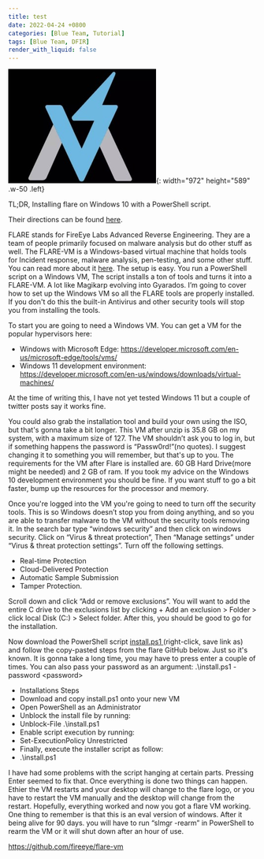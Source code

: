 ```yaml
---
title: test
date: 2022-04-24 +0800
categories: [Blue Team, Tutorial]
tags: [Blue Team, DFIR]
render_with_liquid: false
---
```



![Desktop View](/assets/images/FLARE.jpg){: width="972" height="589" .w-50 .left}

TL;DR, Installing flare on Windows 10 with a PowerShell script. 


Their directions can be found [here](https://github.com/fireeye/flare-vm). 

FLARE stands for FireEye Labs Advanced Reverse Engineering. They are a team of people primarily focused on malware analysis but do other stuff as well. The FLARE-VM is a Windows-based virtual machine that holds tools for Incident response, malware analysis, pen-testing, and some other stuff. You can read more about it [here](https://github.com/fireeye/flare-vm). The setup is easy. You run a PowerShell script on a Windows VM, The script installs a ton of tools and turns it into a  FLARE-VM. A lot like Magikarp evolving into Gyarados. I’m going to cover how to set up the Windows VM so all the FLARE tools are properly installed. If you don't do this the built-in Antivirus and other security tools will stop you from installing the tools. 

To start you are going to need a Windows VM. You can get a VM for the popular hypervisors here:



* Windows with Microsoft Edge: https://developer.microsoft.com/en-us/microsoft-edge/tools/vms/
* Windows 11 development environment: https://developer.microsoft.com/en-us/windows/downloads/virtual-machines/

At the time of writing this, I have not yet tested Windows 11 but a couple of twitter posts say it works fine.

You could also grab the installation tool and build your own using the ISO, but that's gonna take a bit longer. This VM after unzip is 35.8 GB on my system, with a maximum size of 127. The VM shouldn’t ask you to log in, but if something happens the password is “Passw0rd!”(no quotes). I suggest changing it to something you will remember, but that's up to you. The requirements for the VM after Flare is installed are. 60 GB Hard Drive(more might be needed) and 2 GB of ram. If you took my advice on the Windows 10 development environment you should be fine. If you want stuff to go a bit faster, bump up the resources for the processor and memory. 

Once you're logged into the VM you're going to need to turn off the security tools. This is so Windows doesn’t stop you from doing anything, and so you are able to transfer malware to the VM without the security tools removing it.  In the search bar type “windows security” and then click on windows security. Click on “Virus & threat protection”, Then “Manage settings” under “Virus & threat protection settings”. Turn off the following settings. 

* Real-time Protection 
* Cloud-Delivered Protection 
* Automatic Sample Submission 
* Tamper Protection.

Scroll down and click “Add or remove exclusions”. You will want to add the entire C drive to the exclusions list by clicking + Add an exclusion > Folder > click local Disk (C:) > Select folder. After this, you should be good to go for the installation. 

Now download the PowerShell script [install.ps1 ](https://raw.githubusercontent.com/fireeye/flare-vm/master/install.ps1)(right-click, save link as) and follow the copy-pasted steps from the flare GitHub below. Just so it's known. It is gonna take a long time, you may have to press enter a couple of times. You can also pass your password as an argument: .\install.ps1 -password &lt;password>



* Installations Steps
* Download and copy install.ps1 onto your new VM
* Open PowerShell as an Administrator
* Unblock the install file by running:
* Unblock-File .\install.ps1
* Enable script execution by running:
* Set-ExecutionPolicy Unrestricted
* Finally, execute the installer script as follow:
 * .\install.ps1

I have had some problems with the script hanging at certain parts. Pressing Enter seemed to fix that. Once everything is done two things can happen. Ethier the VM restarts and your desktop will change to the flare logo, or you have to restart the VM manually and the desktop will change from the restart. Hopefully, everything worked and now you got a flare VM working. One thing to remember is that this is an eval version of windows. After it being alive for 90 days. you will have to run “slmgr -rearm” in PowerShell to rearm the VM or it will shut down after an hour of use. 

https://github.com/fireeye/flare-vm
